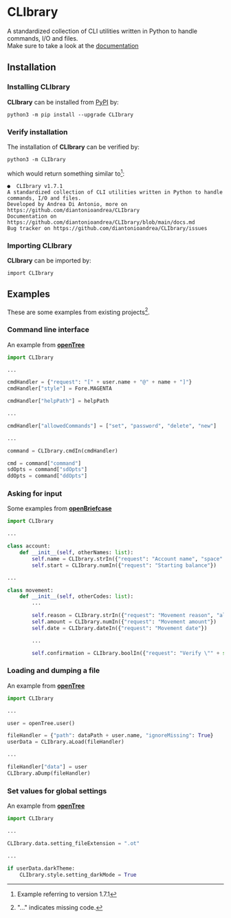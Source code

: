 # CLIbrary

A standardized collection of CLI utilities written in Python to handle commands, I/O and files.  
Make sure to take a look at the [documentation](https://github.com/diantonioandrea/CLIbrary/blob/main/docs.md)

## Installation

### Installing CLIbrary

**CLIbrary** can be installed from [PyPI](https://pypi.org) by:

	python3 -m pip install --upgrade CLIbrary

### Verify installation

The installation of **CLIbrary** can be verified by:

	python3 -m CLIbrary

which would return something similar to[^1]:

	●  CLIbrary v1.7.1 
	A standardized collection of CLI utilities written in Python to handle commands, I/O and files.
	Developed by Andrea Di Antonio, more on https://github.com/diantonioandrea/CLIbrary
	Documentation on https://github.com/diantonioandrea/CLIbrary/blob/main/docs.md
	Bug tracker on https://github.com/diantonioandrea/CLIbrary/issues

[^1]: Example referring to version 1.7.1

### Importing CLIbrary

**CLIbrary** can be imported by:

	import CLIbrary

## Examples

These are some examples from existing projects[^2].

### Command line interface

An example from [**openTree**](https://github.com/diantonioandrea/openTree)

``` python
import CLIbrary

...

cmdHandler = {"request": "[" + user.name + "@" + name + "]"}
cmdHandler["style"] = Fore.MAGENTA

cmdHandler["helpPath"] = helpPath

...

cmdHandler["allowedCommands"] = ["set", "password", "delete", "new"]

...

command = CLIbrary.cmdIn(cmdHandler)

cmd = command["command"]
sdOpts = command["sdOpts"]
ddOpts = command["ddOpts"]
```

[^2]: "..." indicates missing code.

### Asking for input

Some examples from [**openBriefcase**](https://github.com/diantonioandrea/openBriefcase)

```python
import CLIbrary

...

class account:
	def __init__(self, otherNames: list):
		self.name = CLIbrary.strIn({"request": "Account name", "space": False, "blockedAnswers": otherNames})
		self.start = CLIbrary.numIn({"request": "Starting balance"})

...

class movement:
	def __init__(self, otherCodes: list):
		...

		self.reason = CLIbrary.strIn({"request": "Movement reason", "allowedChars": ["-", "'", ".", ",", ":"]})
		self.amount = CLIbrary.numIn({"request": "Movement amount"})
		self.date = CLIbrary.dateIn({"request": "Movement date"})

		...

		self.confirmation = CLIbrary.boolIn({"request": "Verify \"" + str(self) + "\""})
```

### Loading and dumping a file

An example from [**openTree**](https://github.com/diantonioandrea/openTree)

``` python
import CLIbrary

...

user = openTree.user()

fileHandler = {"path": dataPath + user.name, "ignoreMissing": True}
userData = CLIbrary.aLoad(fileHandler)

...

fileHandler["data"] = user
CLIbrary.aDump(fileHandler)
```

### Set values for global settings

An example from [**openTree**](https://github.com/diantonioandrea/openTree)

``` python
import CLIbrary

...

CLIbrary.data.setting_fileExtension = ".ot"

...

if userData.darkTheme:
	CLIbrary.style.setting_darkMode = True
```
